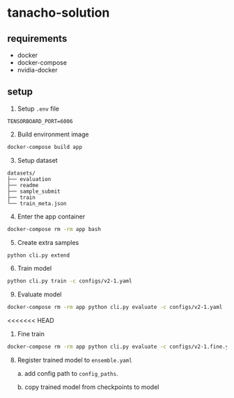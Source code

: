 # tanacho-solution

## requirements

* docker
* docker-compose
* nvidia-docker 


## setup

1. Setup `.env` file
```
TENSORBOARD_PORT=6006
```

2. Build environment image

```sh
docker-compose build app
```

3. Setup dataset
```
datasets/
├── evaluation
├── readme
├── sample_submit
├── train
└── train_meta.json
```

4. Enter the app container

```sh
docker-compose rm -rm app bash
```

5. Create extra samples

```sh
python cli.py extend
```

6. Train model

```sh
python cli.py train -c configs/v2-1.yaml
```

9. Evaluate model

```sh
docker-compose rm -rm app python cli.py evaluate -c configs/v2-1.yaml
```

<<<<<<< HEAD
1. Fine train

```sh
docker-compose rm -rm app python cli.py evaluate -c configs/v2-1.fine.yaml
```

8. Register trained model to `ensemble.yaml`

    a. add config path to `config_paths`.
  
    b. copy trained model from checkpoints to model


